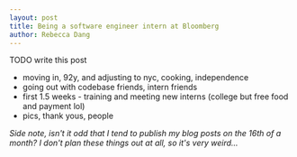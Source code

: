 ```yaml
---
layout: post 
title: Being a software engineer intern at Bloomberg
author: Rebecca Dang
---
```


TODO write this post

- moving in, 92y, and adjusting to nyc, cooking, independence
- going out with codebase friends, intern friends
- first 1.5 weeks - training and meeting new interns (college but free food and payment lol)
- pics, thank yous, people

*Side note, isn't it odd that I tend to publish my blog posts on the 16th of a month? I don't plan these things out at all, so it's very weird...*
